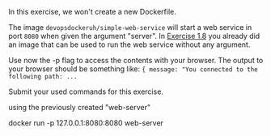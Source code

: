 In this exercise, we won't create a new Dockerfile.

The image `devopsdockeruh/simple-web-service` will start a web service in port `8080` when given the argument "server". In [Exercise 1.8](https://devopswithdocker.com/part-1/section-3#exercises-17---18) you already did an image that can be used to run the web service without any argument.

Use now the -p flag to access the contents with your browser. The output to your browser should be something like: `{ message: "You connected to the following path: ...`

Submit your used commands for this exercise.

using the previously created "web-server"

docker run -p 127.0.0.1:8080:8080 web-server